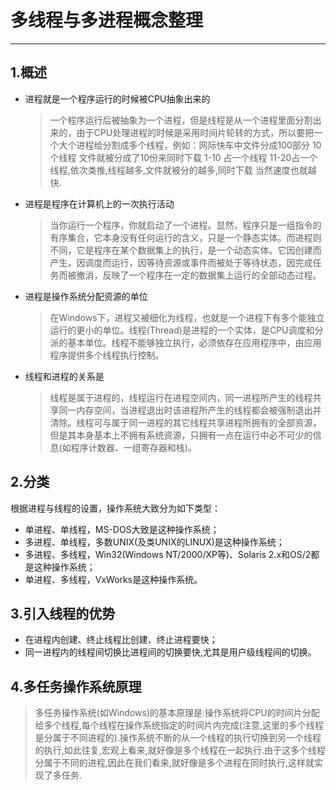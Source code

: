 # 多线程与多进程概念整理

---

## 1.概述

- 进程就是一个程序运行的时候被CPU抽象出来的
  > 一个程序运行后被抽象为一个进程，但是线程是从一个进程里面分割出来的，由于CPU处理进程的时候是采用时间片轮转的方式，所以要把一个大个进程给分割成多个线程，例如：网际快车中文件分成100部分 10个线程 文件就被分成了10份来同时下载 1-10 占一个线程 11-20占一个线程,依次类推,线程越多,文件就被分的越多,同时下载 当然速度也就越快.
  
- 进程是程序在计算机上的一次执行活动
  > 当你运行一个程序，你就启动了一个进程。显然，程序只是一组指令的有序集合，它本身没有任何运行的含义，只是一个静态实体。而进程则不同，它是程序在某个数据集上的执行，是一个动态实体。它因创建而产生，因调度而运行，因等待资源或事件而被处于等待状态，因完成任务而被撤消，反映了一个程序在一定的数据集上运行的全部动态过程。
  
- 进程是操作系统分配资源的单位
  > 在Windows下，进程又被细化为线程，也就是一个进程下有多个能独立运行的更小的单位。线程(Thread)是进程的一个实体，是CPU调度和分派的基本单位。线程不能够独立执行，必须依存在应用程序中，由应用程序提供多个线程执行控制。
  
- 线程和进程的关系是
  > 线程是属于进程的，线程运行在进程空间内，同一进程所产生的线程共享同一内存空间，当进程退出时该进程所产生的线程都会被强制退出并清除。线程可与属于同一进程的其它线程共享进程所拥有的全部资源，但是其本身基本上不拥有系统资源，只拥有一点在运行中必不可少的信息(如程序计数器、一组寄存器和栈)。

## 2.分类

根据进程与线程的设置，操作系统大致分为如下类型：

- 单进程、单线程，MS-DOS大致是这种操作系统；
- 多进程、单线程，多数UNIX(及类UNIX的LINUX)是这种操作系统；
- 多进程、多线程，Win32(Windows NT/2000/XP等)、Solaris 2.x和OS/2都是这种操作系统；
- 单进程、多线程，VxWorks是这种操作系统。

## 3.引入线程的优势

- 在进程内创建、终止线程比创建、终止进程要快；
- 同一进程内的线程间切换比进程间的切换要快,尤其是用户级线程间的切换。

## 4.多任务操作系统原理

>  多任务操作系统(如Windows)的基本原理是:操作系统将CPU的时间片分配给多个线程,每个线程在操作系统指定的时间片内完成(注意,这里的多个线程是分属于不同进程的).操作系统不断的从一个线程的执行切换到另一个线程的执行,如此往复,宏观上看来,就好像是多个线程在一起执行.由于这多个线程分属于不同的进程,因此在我们看来,就好像是多个进程在同时执行,这样就实现了多任务.

